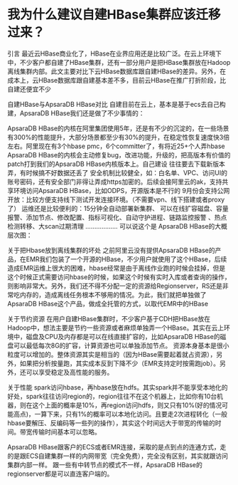 # 我为什么建议自建HBase集群应该迁移过来？

引言
最近云HBase商业化了，HBase在业界应用还是比较广泛。在云上环境下中，不少客户都自建了HBase集群，还有一部分用户是把HBase集群放在Hadoop离线集群内部。此文主要对比下云HBase数据库跟自建HBase的差异。另外，在成本上，云HBase数据库跟自建基本差不多，目前云HBase在推广打折阶段，比自建还便宜不少

自建HBase与ApsaraDB HBase对比
自建目前在云上，基本是基于ecs去自己构建，ApsaraDB HBase我们还是做了不少事情的：

ApsaraDB HBase的内核在阿里集团使用5年，还是有不少的沉淀的，在一些场景有300%的性能提升，大部分场景都至少有30%的提升，在稳定性恢复速度快3倍左右。阿里现在有3个hbase pmc，6个committer了，有将近25+个人弄hbase
ApsaraDB HBase的内核会主动修复bug，改进功能，升级的，把高版本有价值的patch打到我们的ApsaraDB HBase内核版本上。自己建设 往往要去下载新版本弄，有时候搞不好数据还丢了
安全机制比较健全，如：白名单、VPC、访问UI的账号密码，还有安全部门非得让弄成https加密的。后续会接阿里云的ak，支持共享环境访问ApsaraDB HBase，比如ODPS，开源版本是不行的
9月份会支持公网开放：比较方便支持线下测试开发连接环境。（不需要vpn、线下搭建或者proxy了）
运维还是比较便利的：15分钟全自动部署新集群、 可以在线扩容磁盘、容量报警、添加节点、修改配置、指标可视化、自动守护进程、链路监控报警 、热点检测转移、大scan过期清理 ………………
可以说这个是 ApsaraDB HBase的大概层次图：

关于把Hbase放到离线集群的坏处
之前阿里云没有提供ApsaraDB HBase的产品，在EMR我们包装了一个开源的HBase，不少用户就使用了这个HBase，后续造成EMR运维上很大的困难，hbase经常是由于离线作业跑的时候会挂掉，但是这个时候正式需要访问hbase的时候，如果这个时候有实时入库或者查询的操作，则影响非常大。另外，我们还不得不分配一定的资源给Regionserver，RS还是非常吃内存的，造成离线任务根本不够用的情况。为此，我们就把单独做了ApsaraDB HBase这个产品，做成全托管的方式，以取代EMR中的HBase

关于节约资源
在用户自建HBase集群时，不少客户基于CDH把HBase放在Hadoop中，想法主要是节约一些资源或者麻烦单独弄一个HBase。其实在云上环境中，磁盘及CPU及内存都是可以在线直接扩容的，比如ApsaraDB HBase的磁盘可以最低每次8G的扩容，计算资源也可以单独添加节点。 资源本身基本是很小粒度可以增加的。整体资源其实是相当的（因为HBase需要起着就占资源），另外，如果把分析按量跑，其实成本反到下降不少（EMR支持定时按需跑job）。另外，还可以享受稳定及高性能的服务。

关于性能
spark访问hbase，再hbase放在hdfs。其实spark并不能享受本地化的好处，spark往往访问region的，region往往不在这个机器上，比如你有10台机器，则在这个上面的概率是10%，再region访问hdfs，则又只有10%(好的情况可能高点)，一算下来，只有1%的概率可以本地化访问。且要走2次进程转化（一般hbase要解压、反编码等一些列的操作），其实这个时间远大于带宽的传输的时间。带宽传输时间基本可以忽略。

ApsaraDB HBase跟客户的ECS或者EMR连接，采取的是点到点的连通方式，走的是跟ECS自建集群一样的内网带宽（完全免费），完全没有区别，其实就跟访问集群内部一样。 跟一些有中转节点的模式不一样，ApsaraDB HBase的regionserver都是可以直连客户端的。


